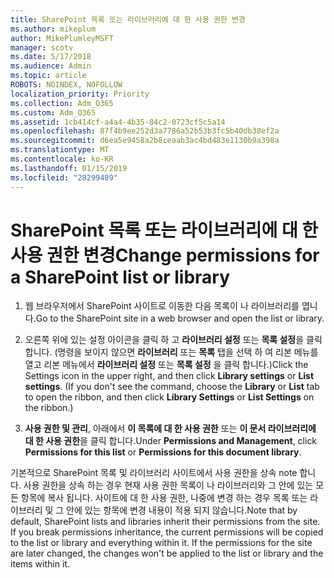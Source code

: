 ```yaml
---
title: SharePoint 목록 또는 라이브러리에 대 한 사용 권한 변경
ms.author: mikeplum
author: MikePlumleyMSFT
manager: scotv
ms.date: 5/17/2018
ms.audience: Admin
ms.topic: article
ROBOTS: NOINDEX, NOFOLLOW
localization_priority: Priority
ms.collection: Adm_O365
ms.custom: Adm_O365
ms.assetid: 1cb414cf-a4a4-4b35-84c2-0723cf5c5a14
ms.openlocfilehash: 87f4b9ee252d3a7786a52b53b3fc5b40db38ef2a
ms.sourcegitcommit: d6ea5e9458a2b8ceaab3ac4bd483e1130b9a398a
ms.translationtype: MT
ms.contentlocale: ko-KR
ms.lasthandoff: 01/15/2019
ms.locfileid: "28299489"
---
```

# <a name="change-permissions-for-a-sharepoint-list-or-library"></a><span data-ttu-id="cf5e3-102">SharePoint 목록 또는 라이브러리에 대 한 사용 권한 변경</span><span class="sxs-lookup"><span data-stu-id="cf5e3-102">Change permissions for a SharePoint list or library</span></span>

1. <span data-ttu-id="cf5e3-103">웹 브라우저에서 SharePoint 사이트로 이동한 다음 목록이 나 라이브러리를 엽니다.</span><span class="sxs-lookup"><span data-stu-id="cf5e3-103">Go to the SharePoint site in a web browser and open the list or library.</span></span>
    
2. <span data-ttu-id="cf5e3-p101">오른쪽 위에 있는 설정 아이콘을 클릭 하 고 **라이브러리 설정** 또는 **목록 설정**을 클릭 합니다. (명령을 보이지 않으면 **라이브러리** 또는 **목록** 탭을 선택 하 여 리본 메뉴를 열고 리본 메뉴에서 **라이브러리 설정** 또는 **목록 설정** 을 클릭 합니다.)</span><span class="sxs-lookup"><span data-stu-id="cf5e3-p101">Click the Settings icon in the upper right, and then click **Library settings** or **List settings**. (If you don't see the command, choose the **Library** or **List** tab to open the ribbon, and then click **Library Settings** or **List Settings** on the ribbon.)</span></span> 
    
3. <span data-ttu-id="cf5e3-106">**사용 권한 및 관리**, 아래에서 **이 목록에 대 한 사용 권한** 또는 **이 문서 라이브러리에 대 한 사용 권한**을 클릭 합니다.</span><span class="sxs-lookup"><span data-stu-id="cf5e3-106">Under **Permissions and Management**, click **Permissions for this list** or **Permissions for this document library**.</span></span>
    
<span data-ttu-id="cf5e3-p102">기본적으로 SharePoint 목록 및 라이브러리 사이트에서 사용 권한을 상속 note 합니다. 사용 권한을 상속 하는 경우 현재 사용 권한 목록이 나 라이브러리와 그 안에 있는 모든 항목에 복사 됩니다. 사이트에 대 한 사용 권한, 나중에 변경 하는 경우 목록 또는 라이브러리 및 그 안에 있는 항목에 변경 내용이 적용 되지 않습니다.</span><span class="sxs-lookup"><span data-stu-id="cf5e3-p102">Note that by default, SharePoint lists and libraries inherit their permissions from the site. If you break permissions inheritance, the current permissions will be copied to the list or library and everything within it. If the permissions for the site are later changed, the changes won't be applied to the list or library and the items within it.</span></span>
  

